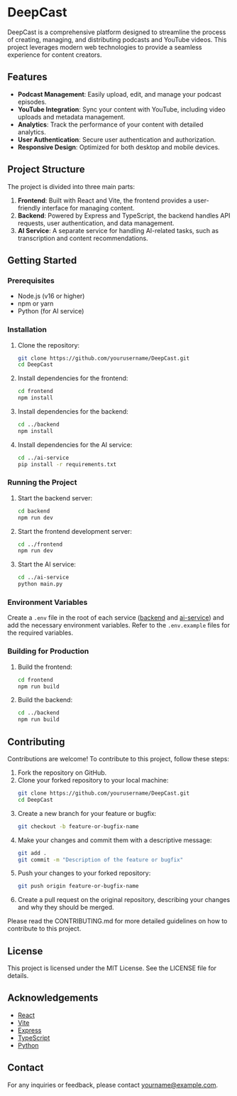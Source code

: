 # DeepCast

DeepCast is a comprehensive platform designed to streamline the process of creating, managing, and distributing podcasts and YouTube videos. This project leverages modern web technologies to provide a seamless experience for content creators.

## Features

- **Podcast Management**: Easily upload, edit, and manage your podcast episodes.
- **YouTube Integration**: Sync your content with YouTube, including video uploads and metadata management.
- **Analytics**: Track the performance of your content with detailed analytics.
- **User Authentication**: Secure user authentication and authorization.
- **Responsive Design**: Optimized for both desktop and mobile devices.

## Project Structure

The project is divided into three main parts:

1. **Frontend**: Built with React and Vite, the frontend provides a user-friendly interface for managing content.
2. **Backend**: Powered by Express and TypeScript, the backend handles API requests, user authentication, and data management.
3. **AI Service**: A separate service for handling AI-related tasks, such as transcription and content recommendations.

## Getting Started

### Prerequisites

- Node.js (v16 or higher)
- npm or yarn
- Python (for AI service)

### Installation

1. Clone the repository:
    ```sh
    git clone https://github.com/yourusername/DeepCast.git
    cd DeepCast
    ```

2. Install dependencies for the frontend:
    ```sh
    cd frontend
    npm install
    ```

3. Install dependencies for the backend:
    ```sh
    cd ../backend
    npm install
    ```

4. Install dependencies for the AI service:
    ```sh
    cd ../ai-service
    pip install -r requirements.txt
    ```

### Running the Project

1. Start the backend server:
    ```sh
    cd backend
    npm run dev
    ```

2. Start the frontend development server:
    ```sh
    cd ../frontend
    npm run dev
    ```

3. Start the AI service:
    ```sh
    cd ../ai-service
    python main.py
    ```

### Environment Variables

Create a `.env` file in the root of each service ([backend](http://_vscodecontentref_/1) and [ai-service](http://_vscodecontentref_/2)) and add the necessary environment variables. Refer to the `.env.example` files for the required variables.

### Building for Production

1. Build the frontend:
    ```sh
    cd frontend
    npm run build
    ```

2. Build the backend:
    ```sh
    cd ../backend
    npm run build
    ```

## Contributing

Contributions are welcome! To contribute to this project, follow these steps:

1. Fork the repository on GitHub.
2. Clone your forked repository to your local machine:
    ```sh
    git clone https://github.com/yourusername/DeepCast.git
    cd DeepCast
    ```
3. Create a new branch for your feature or bugfix:
    ```sh
    git checkout -b feature-or-bugfix-name
    ```
4. Make your changes and commit them with a descriptive message:
    ```sh
    git add .
    git commit -m "Description of the feature or bugfix"
    ```
5. Push your changes to your forked repository:
    ```sh
    git push origin feature-or-bugfix-name
    ```
6. Create a pull request on the original repository, describing your changes and why they should be merged.

Please read the CONTRIBUTING.md for more detailed guidelines on how to contribute to this project.

## License

This project is licensed under the MIT License. See the LICENSE file for details.

## Acknowledgements

- [React](https://reactjs.org/)
- [Vite](https://vitejs.dev/)
- [Express](https://expressjs.com/)
- [TypeScript](https://www.typescriptlang.org/)
- [Python](https://www.python.org/)

## Contact

For any inquiries or feedback, please contact [yourname@example.com](mailto:selva.p@somaiya.edu).


